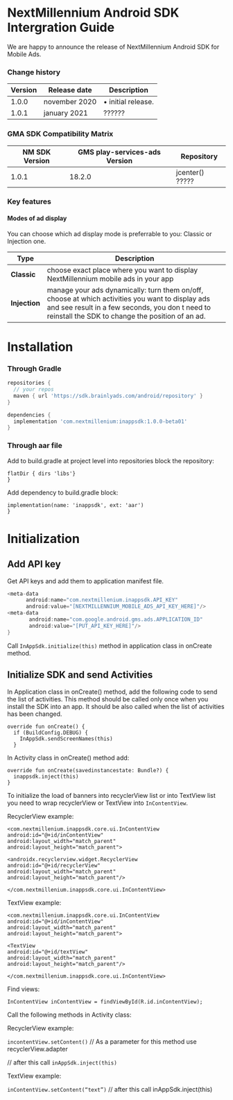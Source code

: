 # NextMillennium Android SDK Intergration Guide
We are happy to announce the release of NextMillennium Android SDK for Mobile Ads. 
 

###  Change history


|        Version        |Release date                          |Description                         |
|----------------|-------------------------------|-----------------------------|
|1.0.0|november 2020          |• initial release.           |
|1.0.1          |january 2021            |??????           |

### GMA SDK Compatibility Matrix

|NM SDK Version |GMS play-services-ads Version                         |Repository                         |
|----------------|-------------------------------|-----------------------------|
|1.0.1 |18.2.0         |jcenter() ?????          |


###  Key features

####  Modes of ad display

You can choose which ad display mode is preferrable to you: Classic or Injection one.
 
| Type  | Description                         |                   
|----------------|-------------------------------|
|**Classic** |choose exact place where you want to display NextMillennium mobile ads in your app |   
|**Injection** |manage your ads dynamically: turn them on/off, choose at which activities you want to display ads and see result in a few seconds, you don t need to reinstall the SDK to change the position of an ad.   |

# Installation

### Through Gradle
```gradle
repositories {
  // your repos
  maven { url 'https://sdk.brainlyads.com/android/repository' }
}
```
```gradle
dependencies {
  implementation 'com.nextmillenium:inappsdk:1.0.0-beta01'
}
```
### Through aar file

Add to build.gradle at project level into repositories block the repository:

```repositories {
flatDir { dirs 'libs'}
}
```

Add dependency to build.gradle block:

```dependencies {
implementation(name: 'inappsdk', ext: 'aar')
}
```


# Initialization
## Add API key

Get API keys and add them to application manifest file.

```gradle
<meta-data
      android:name="com.nextmillenium.inappsdk.API_KEY"
      android:value="[NEXTMILLENNIUM_MOBILE_ADS_API_KEY_HERE]"/>
<meta-data
       android:name="com.google.android.gms.ads.APPLICATION_ID"
       android:value="[PUT_API_KEY_HERE]"/>
}
```



Call ```InAppSdk.initialize(this)``` method in application class in onCreate method.


## Initialize SDK and send Activities


In Application class in onCreate() method, add the following code to send the list of activities. This method should be called only once when you install the SDK into an app. It should be also called when the list of activities has been changed. 

```
override fun onCreate() {
  if (BuildConfig.DEBUG) {
    InAppSdk.sendScreenNames(this)
  }
```
  
In Activity class in onCreate() method add:

```
override fun onCreate(savedinstancestate: Bundle?) {
  inappsdk.inject(this)
}
```


To initialize the load of banners into recyclerView list or into TextView list you need to wrap recyclerView or TextView into ```InContentView```.

RecyclerView example:

    <com.nextmillenium.inappsdk.core.ui.InContentView
    android:id="@+id/inContentView"
    android:layout_width="match_parent"
    android:layout_height="match_parent">
    
    <androidx.recyclerview.widget.RecyclerView
    android:id="@+id/recyclerView"
    android:layout_width="match_parent"
    android:layout_height="match_parent"/>
    
    </com.nextmillenium.inappsdk.core.ui.InContentView>

TextView example:

    <com.nextmillenium.inappsdk.core.ui.InContentView
    android:id="@+id/inContentView"
    android:layout_width="match_parent"
    android:layout_height="match_parent">

    <TextView
    android:id="@+id/textView"
    android:layout_width="match_parent"
    android:layout_height="match_parent"/>
    
    </com.nextmillenium.inappsdk.core.ui.InContentView>

Find views: 

```InContentView inContentView = findViewById(R.id.inContentView);```

Call the following methods in Activity class:

RecyclerView example:

```incontentView.setContent()``` 
// As a parameter for this method use 
recyclerView.adapter 

// after this call
```inAppSdk.inject(this)```

TextView example: 

``inContentView.setContent(“text”)``
// after this call
inAppSdk.inject(this)




